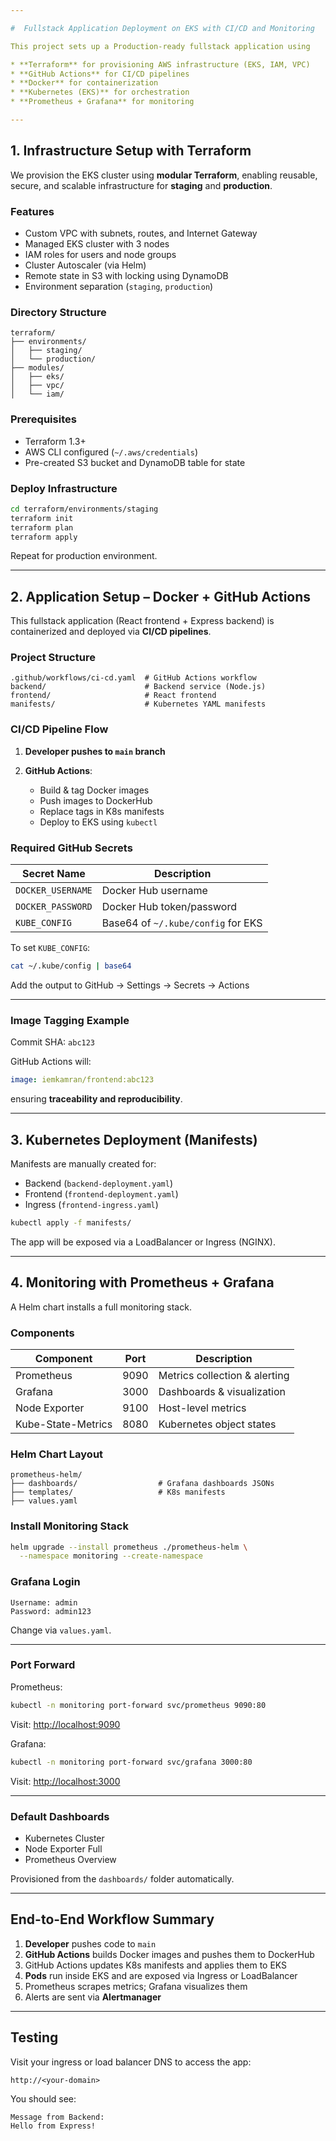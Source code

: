 ```yaml
---

#  Fullstack Application Deployment on EKS with CI/CD and Monitoring

This project sets up a Production-ready fullstack application using

* **Terraform** for provisioning AWS infrastructure (EKS, IAM, VPC)
* **GitHub Actions** for CI/CD pipelines
* **Docker** for containerization
* **Kubernetes (EKS)** for orchestration
* **Prometheus + Grafana** for monitoring

---
```


##  1. Infrastructure Setup with Terraform

We provision the EKS cluster using **modular Terraform**, enabling reusable, secure, and scalable infrastructure for **staging** and **production**.

###  Features

* Custom VPC with subnets, routes, and Internet Gateway
* Managed EKS cluster with 3 nodes
* IAM roles for users and node groups
* Cluster Autoscaler (via Helm)
* Remote state in S3 with locking using DynamoDB
* Environment separation (`staging`, `production`)

###  Directory Structure

```
terraform/
├── environments/
│   ├── staging/
│   └── production/
├── modules/
│   ├── eks/
│   ├── vpc/
│   └── iam/
```

### Prerequisites

* Terraform 1.3+
* AWS CLI configured (`~/.aws/credentials`)
* Pre-created S3 bucket and DynamoDB table for state

###  Deploy Infrastructure

```bash
cd terraform/environments/staging
terraform init
terraform plan
terraform apply
```

Repeat for production environment.

---

##  2. Application Setup – Docker + GitHub Actions

This fullstack application (React frontend + Express backend) is containerized and deployed via **CI/CD pipelines**.

###  Project Structure

```
.github/workflows/ci-cd.yaml  # GitHub Actions workflow
backend/                      # Backend service (Node.js)
frontend/                     # React frontend
manifests/                    # Kubernetes YAML manifests
```

###  CI/CD Pipeline Flow

1. **Developer pushes to `main` branch**
2. **GitHub Actions**:

   * Build & tag Docker images
   * Push images to DockerHub
   * Replace tags in K8s manifests
   * Deploy to EKS using `kubectl`

###  Required GitHub Secrets

| Secret Name       | Description                        |
| ----------------- | ---------------------------------- |
| `DOCKER_USERNAME` | Docker Hub username                |
| `DOCKER_PASSWORD` | Docker Hub token/password          |
| `KUBE_CONFIG`     | Base64 of `~/.kube/config` for EKS |

To set `KUBE_CONFIG`:

```bash
cat ~/.kube/config | base64
```

Add the output to GitHub → Settings → Secrets → Actions

---

###  Image Tagging Example

Commit SHA: `abc123`

GitHub Actions will:

```yaml
image: iemkamran/frontend:abc123
```

ensuring **traceability and reproducibility**.

---

##  3. Kubernetes Deployment (Manifests)

Manifests are manually created for:

* Backend (`backend-deployment.yaml`)
* Frontend (`frontend-deployment.yaml`)
* Ingress (`frontend-ingress.yaml`)

```bash
kubectl apply -f manifests/
```

The app will be exposed via a LoadBalancer or Ingress (NGINX).

---

##  4. Monitoring with Prometheus + Grafana

A Helm chart installs a full monitoring stack.

###  Components

| Component          | Port | Description                   |
| ------------------ | ---- | ----------------------------- |
| Prometheus         | 9090 | Metrics collection & alerting |
| Grafana            | 3000 | Dashboards & visualization    |
| Node Exporter      | 9100 | Host-level metrics            |
| Kube-State-Metrics | 8080 | Kubernetes object states      |

###  Helm Chart Layout

```
prometheus-helm/
├── dashboards/                  # Grafana dashboards JSONs
├── templates/                   # K8s manifests
├── values.yaml
```

###  Install Monitoring Stack

```bash
helm upgrade --install prometheus ./prometheus-helm \
  --namespace monitoring --create-namespace
```

###  Grafana Login

```
Username: admin
Password: admin123
```

Change via `values.yaml`.

---

### Port Forward

Prometheus:

```bash
kubectl -n monitoring port-forward svc/prometheus 9090:80
```

Visit: [http://localhost:9090](http://localhost:9090)

Grafana:

```bash
kubectl -n monitoring port-forward svc/grafana 3000:80
```

Visit: [http://localhost:3000](http://localhost:3000)

---

### Default Dashboards

* Kubernetes Cluster
* Node Exporter Full
* Prometheus Overview

Provisioned from the `dashboards/` folder automatically.

---

## End-to-End Workflow Summary

1. **Developer** pushes code to `main`
2. **GitHub Actions** builds Docker images and pushes them to DockerHub
3. GitHub Actions updates K8s manifests and applies them to EKS
4. **Pods** run inside EKS and are exposed via Ingress or LoadBalancer
5. Prometheus scrapes metrics; Grafana visualizes them
6. Alerts are sent via **Alertmanager**

---

##  Testing

Visit your ingress or load balancer DNS to access the app:

```
http://<your-domain>
```

You should see:

```
Message from Backend:
Hello from Express!
```

